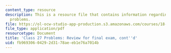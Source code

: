```yaml
---
content_type: resource
description: This is a resource file that contains information regarding class 27
  problems.
file: https://ol-ocw-studio-app-production.s3.amazonaws.com/courses/18-05-introduction-to-probability-and-statistics-spring-2014/fb96930604292d3178aeeb1e76a7014b_MIT18_05S14_class27-slides.pdf
file_type: application/pdf
resourcetype: Document
title: 'Class 27 Problems: Review for final exam, cont''d'
uid: fb969306-0429-2d31-78ae-eb1e76a7014b
---
```

